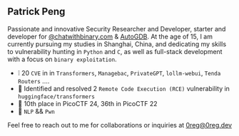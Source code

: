 ## Patrick Peng

Passionate and innovative Security Researcher and Developer, starter and developer for [@chatwithbinary.com](https://chatwithbinary.com) & [AutoGDB](https://github.com/retr0reg/AutoGDB). At the age of 15, I am currently pursuing my studies in Shanghai, China, and dedicating my skills to vulnerability hunting in `Python` and `C`, as well as full-stack development with a focus on `binary exploitation`.



- ❕ 20 `CVE` in in `Transformers`, `Managebac`, `PrivateGPT`, `lollm-webui`, `Tenda Routers` ....
- 🤗 Identified and resolved 2 `Remote Code Execution (RCE)` vulnerability in `huggingface/transformers`
- 🚩 10th place in PicoCTF 24, 36th in PicoCTF 22
- 👀 `NLP` && `Pwn`
  
Feel free to reach out to me for collaborations or inquiries at 0reg@0reg.dev
